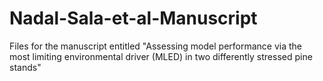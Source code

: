 # Nadal-Sala-et-al-Manuscript
Files for the manuscript entitled "Assessing model performance via the most limiting environmental driver (MLED) in two differently stressed pine stands"
